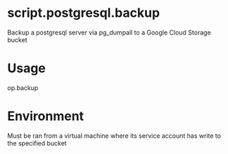 # script.postgresql.backup
Backup a postgresql server via pg_dumpall to a Google Cloud Storage bucket

# Usage
op.backup <bucket-name>

# Environment
Must be ran from a virtual machine where its service account has write to the specified bucket
